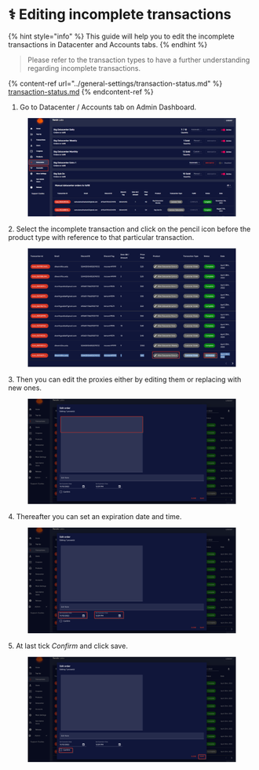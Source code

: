 # ⚕ Editing incomplete transactions

{% hint style="info" %}
This guide will help you to edit the incomplete transactions in Datacenter and Accounts tabs.
{% endhint %}

> Please refer to the transaction types to have a further understanding regarding incomplete transactions.

{% content-ref url="../general-settings/transaction-status.md" %}
[transaction-status.md](../general-settings/transaction-status.md)
{% endcontent-ref %}

1. Go to Datacenter / Accounts tab on Admin Dashboard.

<figure><img src="../.gitbook/assets/1 (20).png" alt=""><figcaption></figcaption></figure>

2\. Select the incomplete transaction and click on the pencil icon before the product type with reference to that particular transaction.

<figure><img src="../.gitbook/assets/4 (8).png" alt=""><figcaption></figcaption></figure>

3\. Then you can edit the proxies either by editing them or replacing with new ones.

<figure><img src="../.gitbook/assets/6 (7).png" alt=""><figcaption></figcaption></figure>

4\. Thereafter you can set an expiration date and time.

<figure><img src="../.gitbook/assets/7 (3).png" alt=""><figcaption></figcaption></figure>

5\. At last tick _Confirm_ and click save.

<figure><img src="../.gitbook/assets/8 (1).png" alt=""><figcaption></figcaption></figure>
